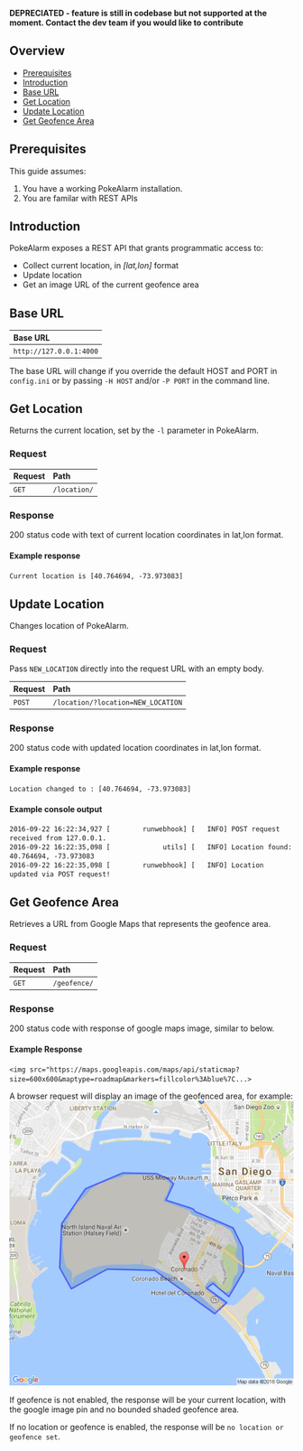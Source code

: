 **DEPRECIATED - feature is still in codebase but not supported at the moment.  Contact the dev team if you would like to contribute**

## Overview
* [Prerequisites](#prerequisites)
* [Introduction](#introduction)
* [Base URL](#base-url)
* [Get Location](#get-location)
* [Update Location](#update-location)
* [Get Geofence Area](#get-geofence-area)

## Prerequisites
This guide assumes:

1. You have a working PokeAlarm installation.
2. You are familar with REST APIs


## Introduction
PokeAlarm exposes a REST API that grants programmatic access to:
* Collect current location, in *[lat,lon]* format
* Update location
* Get an image URL of the current geofence area

## Base URL
| Base URL                       |
|:-------------------------------|
| `http://127.0.0.1:4000`        |

The base URL will change if you override the default HOST and PORT in `config.ini` or by passing `-H HOST` and/or `-P PORT` in the command line.

## Get Location
Returns the current location, set by the `-l` parameter in PokeAlarm.

### Request

|Request   | Path         |
|:---------|:-------------|
| `GET`    | `/location/` |

### Response
200 status code with text of current location coordinates in lat,lon format.

#### Example response

`Current location is [40.764694, -73.973083]`



## Update Location
Changes location of PokeAlarm. 

### Request 

Pass `NEW_LOCATION` directly into the request URL with an empty body.

|Request     | Path                               |
|:-----------|:-----------------------------------|
| `POST`     | `/location/?location=NEW_LOCATION` |

### Response
200 status code with updated location coordinates in lat,lon format.
#### Example response

`Location changed to : [40.764694, -73.973083]`

#### Example console output
```
2016-09-22 16:22:34,927 [        runwebhook] [   INFO] POST request received from 127.0.0.1.
2016-09-22 16:22:35,098 [             utils] [   INFO] Location found: 40.764694, -73.973083
2016-09-22 16:22:35,098 [        runwebhook] [   INFO] Location updated via POST request!
```

## Get Geofence Area
Retrieves a URL from Google Maps that represents the geofence area.

### Request

|Request     | Path         |
|:-----------|:-------------|
| `GET`      | `/geofence/` |

### Response

200 status code with response of google maps image, similar to below.

#### Example Response
`<img src="https://maps.googleapis.com/maps/api/staticmap?size=600x600&maptype=roadmap&markers=fillcolor%3Ablue%7C...>`

A browser request will display an image of the geofenced area, for example:
![](images/geofence_coronado.png)

If geofence is not enabled, the response will be your current location, with the google image pin and no bounded shaded geofence area.

If no location or geofence is enabled, the response will be `no location or geofence set`.
